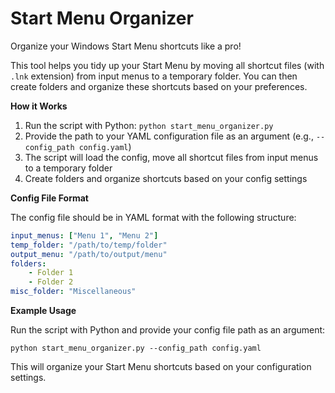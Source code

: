 
Start Menu Organizer
=====================

Organize your Windows Start Menu shortcuts like a pro!

This tool helps you tidy up your Start Menu by moving all shortcut files (with `.lnk` extension) from input menus to a temporary folder. You can then create folders and organize these shortcuts based on your preferences.

**How it Works**

1. Run the script with Python: `python start_menu_organizer.py`
2. Provide the path to your YAML configuration file as an argument (e.g., `--config_path config.yaml`)
3. The script will load the config, move all shortcut files from input menus to a temporary folder
4. Create folders and organize shortcuts based on your config settings

**Config File Format**

The config file should be in YAML format with the following structure:
```yaml
input_menus: ["Menu 1", "Menu 2"]
temp_folder: "/path/to/temp/folder"
output_menu: "/path/to/output/menu"
folders:
    - Folder 1
    - Folder 2
misc_folder: "Miscellaneous"

```
**Example Usage**

Run the script with Python and provide your config file path as an argument:

`python start_menu_organizer.py --config_path config.yaml`

This will organize your Start Menu shortcuts based on your configuration settings.